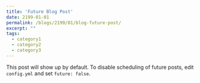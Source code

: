 ```yaml
---
title: 'Future Blog Post'  
date: 2199-01-01  
permalink: /blogs/2199/01/blog-future-post/
excerpt: ""  
tags:
  - category1
  - category2
  - category3
---
```


This post will show up by default. To disable scheduling of future posts, edit `config.yml` and set `future: false`. 
